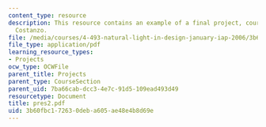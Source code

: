 ```yaml
---
content_type: resource
description: This resource contains an example of a final project, courtesy of Vincent
  Costanzo.
file: /media/courses/4-493-natural-light-in-design-january-iap-2006/3b60fbc172630deba605ae48e4b8d69e_pres2.pdf
file_type: application/pdf
learning_resource_types:
- Projects
ocw_type: OCWFile
parent_title: Projects
parent_type: CourseSection
parent_uid: 7ba66cab-dcc3-4e7c-91d5-109ead493d49
resourcetype: Document
title: pres2.pdf
uid: 3b60fbc1-7263-0deb-a605-ae48e4b8d69e
---
```

